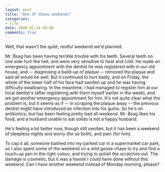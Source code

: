 ```yaml
---
layout: post
title: "One of those weekends"
categories:
- life
date: 2008-02-24 00:00
comments: true
---
```


<p>Well, that wasn't the quiet, restful weekend we'd planned.</p>

<p>Mr. Bsag has been having terrible trouble with his teeth. Several teeth on one side hurt like hell, and were very sensitive to heat and cold. He made an emergency appointment with the dentist he was registered with in our old house, and -- diagnosing a build-up of plaque -- removed the plaque and said all would be well. But it continued to hurt badly, and on Friday, the whole of the lower half of his face had swollen up and he was having difficulty swallowing. In the meantime, I had managed to register him at our local dentist's (after registering with them myself earlier in the week), and we got another emergency appointment for him. It's not quite clear what the problem is, but it seems as if -- in scraping the plaque away -- the previous dentist might have introduced an infection into his gums. So he's on antibiotics, but has been feeling pretty bad all weekend. Mr. Bsag likes his food, and a husband unable to eat solids is not a happy husband.</p>

<p>He's feeling a bit better now, though still swollen, but it has been a weekend of sleepless nights and worry (for us both), and pain (for him).</p>

<p>To cap it all, someone bashed into my parked car in a supermarket car park, so I also spent some of the weekend on a wild goose chase to try and find a touch-up pen in the right colour, and trying to polish the scratches out. The damage is cosmetic, but it was a hassle I could have done without this weekend. Can I have another weekend instead of Monday morning, please?</p>


